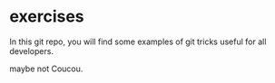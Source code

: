 # exercises

In this git repo, you will find some examples of git tricks useful for all developers.

maybe not Coucou.